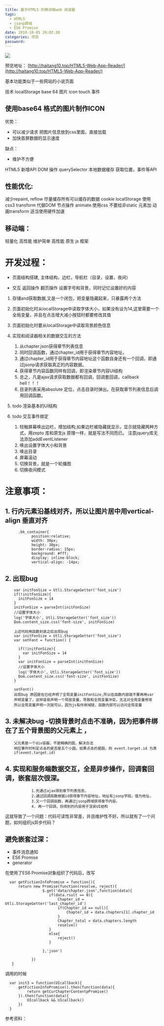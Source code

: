 ```yaml
---
title: 基于HTML5 的移动端web 阅读器
tags:
  - HTML5
  - jsonp跨域
  - ES6 Promise
date: 2018-10-05 20:02:30
categories: 项目
password:
---
```

![](https://haitang10-blog.oss-cn-beijing.aliyuncs.com/2.JPG)

预览地址：
[http://haitang10.top/HTML5-Web-App-Reader/](http://haitang10.top/HTML5-Web-App-Reader/)



<!-- more -->


基本功能类似于一些网站的小说页面  




技术 localStorage base 64 图片 icon  touch 事件

## 使用base64 格式的图片制作ICON ##
优势：

- 可以减少请求 把图片信息放到css里面，直接加载
- 加快首屏数据的显示速度

缺点：

- 维护不方便

HTML5 新增API
DOM 操作 querySelector
本地数据缓存
获取位置，事件等API

## 性能优化: ##
  减少repaint, reflow
  尽量缓存所有可以缓存的数据 cookie localStorage
  使用css3 transform 代替DOM 节点操作  animate.使用css
  不要给非static 元素加 动画transform
  适当使用硬件加速
## 移动端： ##
 轻量化 高性能 维护简单 高性能
原生 js 框架

# 开发过程：


-  页面结构搭建, 主体结构，边栏，导航栏（目录，设置，夜间）

- 交互 返回操作 翻页操作 设置字号和背景，同时记忆设置好的内容


1. 存储and获取数据,又是一个闭包，把变量隐藏起来，只暴露两个方法
5. 页面初始化时从localStorage中读取字体大小，如果没有设为14,这里需要一个全局变量，并且在点击增大减小按钮时都要修改其值
6. 页面初始化时要从localStorage中读取背景颜色信息
2. 实现和阅读器相关的数据交互的方法
    1. 从chapter.json获得章节列表信息
    2. 同时回调函数，通过chapter_id用于获得章节内容地址，
    3. 通过chapter_id用于获得章节内容地址这个函数自身还有一个回调，即通过jsonp请求获取真正的内容数据。
    4. 获得章节内容函数同样有回调，即渲染章节内容UI结构
    5. 总之，凡是ajax请求获取数据都有回调，回调套回调，callback hell！！！
    6. 目录列表采用absolute 定位，点击目录时弹出。在获取章节列表信息后调用回调函数。
  
3. todo 渲染基本的UI结构
4. todo 交互事件绑定
	 1. 轻触屏幕唤出边栏，增加结构,如果边栏被隐藏就显示，显示就隐藏两种方式，用zepto 库和原生js 原理一样，就是写法不同而已。
   	注意jquery库无法添加addEventListener
	2. 唤出设置字体大小和背景
	3. 唤出目录
	4. 屏幕滚动
	5. 切换背景，就是一个轮播图
	6. 切换夜间模式

# 注意事项：

## 1. 行内元素沿基线对齐，所以让图片居中用vertical-align 垂直对齐

          .bk_container{
  				position:relative;
  				width: 30px;
  				height: 30px;
  				border-radius: 15px;
  				background: #fff;
  				display: inline-block;
  				vertical-align: -14px;
## 2. 出现bug

        var initFonSize = Utli.StorageGetter('font_size')
        if(!initFonSize){
          initFonSize = 14
        }
        initFonSize = parseInt(initFonSize)
        //设置字体大小
        log('字体大小', Utli.StorageGetter('font_size'))
        Dom.content_size.css('font-size', initFonSize)

        上述代码用函数封装之后出现bug
        var initFonSize = Utli.StorageGetter('font_size')
        var setFont = function() {

          if(!initFonSize){
            var initFonSize = 14
          }
          var initFonSize = parseInt(initFonSize)
          //设置字体大小
          log('字体大小', Utli.StorageGetter('font_size'))
          Dom.content_size.css('font-size', initFonSize)
        }

        setFont()      
        出现bug 原因是在已经声明了全局变量initFonSize,所以在函数内部就不要再用var
        声明变量了，这样容易声明一个局部变量，导致和全局变量冲突，无法对全局变量修改
        所以全局变量声明一次就可以，因为js有作用域链，函数内部可以访问全局变量

## 3. 未解决bug -切换背景时点击不准确，因为把事件绑在了五个背景图的父元素上 ，

	    父元素是一个div容器，不是精确的圆，解决办法
	    响应事件时判定点击的是否是五个小圆，如果点击的是圆，则 event.target.id 为真
	    if(event.target.id)

## 4. 实现和服务端数据交互，全是异步操作，回调套回调，嵌套层次很深。

				1.先通过ajax得到章节列表信息，
			  	2.通过回调函数根据id获得章节内容地址，地址有jsonp字段，值为地址，
			  	3.又一个回调函数，再通过jsonp跨域获得章节内容。
				4. 再一个回调，将得到的内容用于渲染UI结构

这就导致了一个问题：代码可读性非常差，并且维护性不好。所以就有了一个问题，如何组织js异步代码？

## 避免嵌套过深：
	
- 事件消息通知
-  ES6 Promise 
-  generator

在使用了ES6 Promise对象组织了代码后，改写
	
      var getFictionInfoPromise = function(){
          return new Promise(function(resolve, reject){
                     $.get('data/chapter.json',function(data){
                        if(data.rsult == 0){
                            Chapter_id = Utli.StorageGetter('last_chapter_id')
                            if(Chapter_id == null){
                                Chapter_id = data.chapters[1].chapter_id
                            }
                            Chapter_total = data.chapters.length
                            resolve()
                        }
                        else{
                            reject()
                        }

                     },'json')

                })
       }

调用的时候 

      var init3 = function(UIcallback){
          getFictionInfoPromise().then(function(data){
              return getCurChapterContentpPromise()
          }).then(function(data){
              UIcallback && UIcallback()
          })
      }



参考资料：